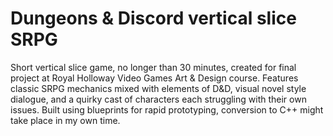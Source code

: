# Dungeons & Discord vertical slice SRPG
Short vertical slice game, no longer than 30 minutes, created for final project at Royal Holloway Video Games Art & Design course. Features classic SRPG mechanics mixed with elements of D&D, visual novel style dialogue, and a quirky cast of characters each struggling with their own issues. Built using blueprints for rapid prototyping, conversion to C++ might take place in my own time. 
